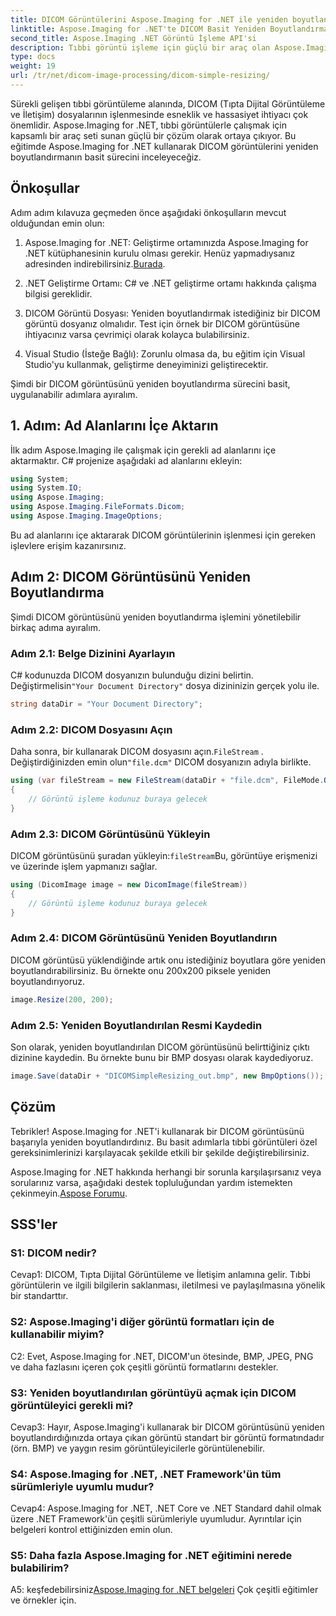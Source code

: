 ```yaml
---
title: DICOM Görüntülerini Aspose.Imaging for .NET ile yeniden boyutlandırın
linktitle: Aspose.Imaging for .NET'te DICOM Basit Yeniden Boyutlandırma
second_title: Aspose.Imaging .NET Görüntü İşleme API'si
description: Tıbbi görüntü işleme için güçlü bir araç olan Aspose.Imaging for .NET'i kullanarak DICOM görüntülerini nasıl yeniden boyutlandıracağınızı öğrenin. Kesin sonuçlar için basit adımlar.
type: docs
weight: 19
url: /tr/net/dicom-image-processing/dicom-simple-resizing/
---
```

Sürekli gelişen tıbbi görüntüleme alanında, DICOM (Tıpta Dijital Görüntüleme ve İletişim) dosyalarının işlenmesinde esneklik ve hassasiyet ihtiyacı çok önemlidir. Aspose.Imaging for .NET, tıbbi görüntülerle çalışmak için kapsamlı bir araç seti sunan güçlü bir çözüm olarak ortaya çıkıyor. Bu eğitimde Aspose.Imaging for .NET kullanarak DICOM görüntülerini yeniden boyutlandırmanın basit sürecini inceleyeceğiz. 

## Önkoşullar

Adım adım kılavuza geçmeden önce aşağıdaki önkoşulların mevcut olduğundan emin olun:

1.  Aspose.Imaging for .NET: Geliştirme ortamınızda Aspose.Imaging for .NET kütüphanesinin kurulu olması gerekir. Henüz yapmadıysanız adresinden indirebilirsiniz.[Burada](https://releases.aspose.com/imaging/net/).

2. .NET Geliştirme Ortamı: C# ve .NET geliştirme ortamı hakkında çalışma bilgisi gereklidir.

3. DICOM Görüntü Dosyası: Yeniden boyutlandırmak istediğiniz bir DICOM görüntü dosyanız olmalıdır. Test için örnek bir DICOM görüntüsüne ihtiyacınız varsa çevrimiçi olarak kolayca bulabilirsiniz.

4. Visual Studio (İsteğe Bağlı): Zorunlu olmasa da, bu eğitim için Visual Studio'yu kullanmak, geliştirme deneyiminizi geliştirecektir.

Şimdi bir DICOM görüntüsünü yeniden boyutlandırma sürecini basit, uygulanabilir adımlara ayıralım.

## 1. Adım: Ad Alanlarını İçe Aktarın

İlk adım Aspose.Imaging ile çalışmak için gerekli ad alanlarını içe aktarmaktır. C# projenize aşağıdaki ad alanlarını ekleyin:

```csharp
using System;
using System.IO;
using Aspose.Imaging;
using Aspose.Imaging.FileFormats.Dicom;
using Aspose.Imaging.ImageOptions;
```

Bu ad alanlarını içe aktararak DICOM görüntülerinin işlenmesi için gereken işlevlere erişim kazanırsınız.

## Adım 2: DICOM Görüntüsünü Yeniden Boyutlandırma

Şimdi DICOM görüntüsünü yeniden boyutlandırma işlemini yönetilebilir birkaç adıma ayıralım.

### Adım 2.1: Belge Dizinini Ayarlayın

 C# kodunuzda DICOM dosyanızın bulunduğu dizini belirtin. Değiştirmelisin`"Your Document Directory"` dosya dizininizin gerçek yolu ile.

```csharp
string dataDir = "Your Document Directory";
```

### Adım 2.2: DICOM Dosyasını Açın

 Daha sonra, bir kullanarak DICOM dosyasını açın.`FileStream` . Değiştirdiğinizden emin olun`"file.dcm"` DICOM dosyanızın adıyla birlikte.

```csharp
using (var fileStream = new FileStream(dataDir + "file.dcm", FileMode.Open, FileAccess.Read))
{
    // Görüntü işleme kodunuz buraya gelecek
}
```

### Adım 2.3: DICOM Görüntüsünü Yükleyin

 DICOM görüntüsünü şuradan yükleyin:`fileStream`Bu, görüntüye erişmenizi ve üzerinde işlem yapmanızı sağlar.

```csharp
using (DicomImage image = new DicomImage(fileStream))
{
    // Görüntü işleme kodunuz buraya gelecek
}
```

### Adım 2.4: DICOM Görüntüsünü Yeniden Boyutlandırın

DICOM görüntüsü yüklendiğinde artık onu istediğiniz boyutlara göre yeniden boyutlandırabilirsiniz. Bu örnekte onu 200x200 piksele yeniden boyutlandırıyoruz.

```csharp
image.Resize(200, 200);
```

### Adım 2.5: Yeniden Boyutlandırılan Resmi Kaydedin

Son olarak, yeniden boyutlandırılan DICOM görüntüsünü belirttiğiniz çıktı dizinine kaydedin. Bu örnekte bunu bir BMP dosyası olarak kaydediyoruz.

```csharp
image.Save(dataDir + "DICOMSimpleResizing_out.bmp", new BmpOptions());
```

## Çözüm

Tebrikler! Aspose.Imaging for .NET'i kullanarak bir DICOM görüntüsünü başarıyla yeniden boyutlandırdınız. Bu basit adımlarla tıbbi görüntüleri özel gereksinimlerinizi karşılayacak şekilde etkili bir şekilde değiştirebilirsiniz.

 Aspose.Imaging for .NET hakkında herhangi bir sorunla karşılaşırsanız veya sorularınız varsa, aşağıdaki destek topluluğundan yardım istemekten çekinmeyin.[Aspose Forumu](https://forum.aspose.com/).

## SSS'ler

### S1: DICOM nedir?

Cevap1: DICOM, Tıpta Dijital Görüntüleme ve İletişim anlamına gelir. Tıbbi görüntülerin ve ilgili bilgilerin saklanması, iletilmesi ve paylaşılmasına yönelik bir standarttır.

### S2: Aspose.Imaging'i diğer görüntü formatları için de kullanabilir miyim?

C2: Evet, Aspose.Imaging for .NET, DICOM'un ötesinde, BMP, JPEG, PNG ve daha fazlasını içeren çok çeşitli görüntü formatlarını destekler.

### S3: Yeniden boyutlandırılan görüntüyü açmak için DICOM görüntüleyici gerekli mi?

Cevap3: Hayır, Aspose.Imaging'i kullanarak bir DICOM görüntüsünü yeniden boyutlandırdığınızda ortaya çıkan görüntü standart bir görüntü formatındadır (örn. BMP) ve yaygın resim görüntüleyicilerle görüntülenebilir.

### S4: Aspose.Imaging for .NET, .NET Framework'ün tüm sürümleriyle uyumlu mudur?

Cevap4: Aspose.Imaging for .NET, .NET Core ve .NET Standard dahil olmak üzere .NET Framework'ün çeşitli sürümleriyle uyumludur. Ayrıntılar için belgeleri kontrol ettiğinizden emin olun.

### S5: Daha fazla Aspose.Imaging for .NET eğitimini nerede bulabilirim?

 A5: keşfedebilirsiniz[Aspose.Imaging for .NET belgeleri](https://reference.aspose.com/imaging/net/) Çok çeşitli eğitimler ve örnekler için.